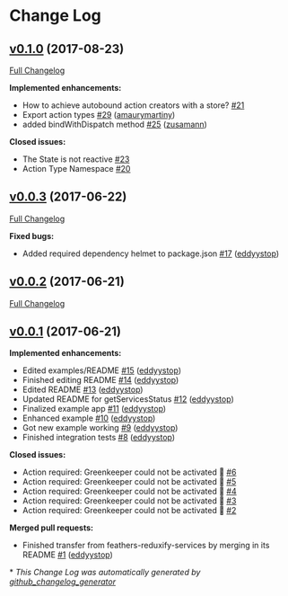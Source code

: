 # Change Log

## [v0.1.0](https://github.com/feathersjs/feathers-redux/tree/v0.1.0) (2017-08-23)
[Full Changelog](https://github.com/feathersjs/feathers-redux/compare/v0.0.3...v0.1.0)

**Implemented enhancements:**

- How to achieve autobound action creators with a store? [\#21](https://github.com/feathersjs/feathers-redux/issues/21)
- Export action types [\#29](https://github.com/feathersjs/feathers-redux/pull/29) ([amaurymartiny](https://github.com/amaurymartiny))
- added bindWithDispatch method [\#25](https://github.com/feathersjs/feathers-redux/pull/25) ([zusamann](https://github.com/zusamann))

**Closed issues:**

- The State is not reactive [\#23](https://github.com/feathersjs/feathers-redux/issues/23)
- Action Type Namespace [\#20](https://github.com/feathersjs/feathers-redux/issues/20)

## [v0.0.3](https://github.com/feathersjs/feathers-redux/tree/v0.0.3) (2017-06-22)
[Full Changelog](https://github.com/feathersjs/feathers-redux/compare/v0.0.2...v0.0.3)

**Fixed bugs:**

- Added required dependency helmet to package.json [\#17](https://github.com/feathersjs/feathers-redux/pull/17) ([eddyystop](https://github.com/eddyystop))

## [v0.0.2](https://github.com/feathersjs/feathers-redux/tree/v0.0.2) (2017-06-21)
[Full Changelog](https://github.com/feathersjs/feathers-redux/compare/v0.0.1...v0.0.2)

## [v0.0.1](https://github.com/feathersjs/feathers-redux/tree/v0.0.1) (2017-06-21)
**Implemented enhancements:**

- Edited examples/README [\#15](https://github.com/feathersjs/feathers-redux/pull/15) ([eddyystop](https://github.com/eddyystop))
- Finished editing README [\#14](https://github.com/feathersjs/feathers-redux/pull/14) ([eddyystop](https://github.com/eddyystop))
- Edited README [\#13](https://github.com/feathersjs/feathers-redux/pull/13) ([eddyystop](https://github.com/eddyystop))
- Updated README for getServicesStatus [\#12](https://github.com/feathersjs/feathers-redux/pull/12) ([eddyystop](https://github.com/eddyystop))
- Finalized example app [\#11](https://github.com/feathersjs/feathers-redux/pull/11) ([eddyystop](https://github.com/eddyystop))
- Enhanced example [\#10](https://github.com/feathersjs/feathers-redux/pull/10) ([eddyystop](https://github.com/eddyystop))
- Got new example working [\#9](https://github.com/feathersjs/feathers-redux/pull/9) ([eddyystop](https://github.com/eddyystop))
- Finished integration tests [\#8](https://github.com/feathersjs/feathers-redux/pull/8) ([eddyystop](https://github.com/eddyystop))

**Closed issues:**

- Action required: Greenkeeper could not be activated 🚨 [\#6](https://github.com/feathersjs/feathers-redux/issues/6)
- Action required: Greenkeeper could not be activated 🚨 [\#5](https://github.com/feathersjs/feathers-redux/issues/5)
- Action required: Greenkeeper could not be activated 🚨 [\#4](https://github.com/feathersjs/feathers-redux/issues/4)
- Action required: Greenkeeper could not be activated 🚨 [\#3](https://github.com/feathersjs/feathers-redux/issues/3)
- Action required: Greenkeeper could not be activated 🚨 [\#2](https://github.com/feathersjs/feathers-redux/issues/2)

**Merged pull requests:**

- Finished transfer from feathers-reduxify-services by merging in its README [\#1](https://github.com/feathersjs/feathers-redux/pull/1) ([eddyystop](https://github.com/eddyystop))



\* *This Change Log was automatically generated by [github_changelog_generator](https://github.com/skywinder/Github-Changelog-Generator)*
